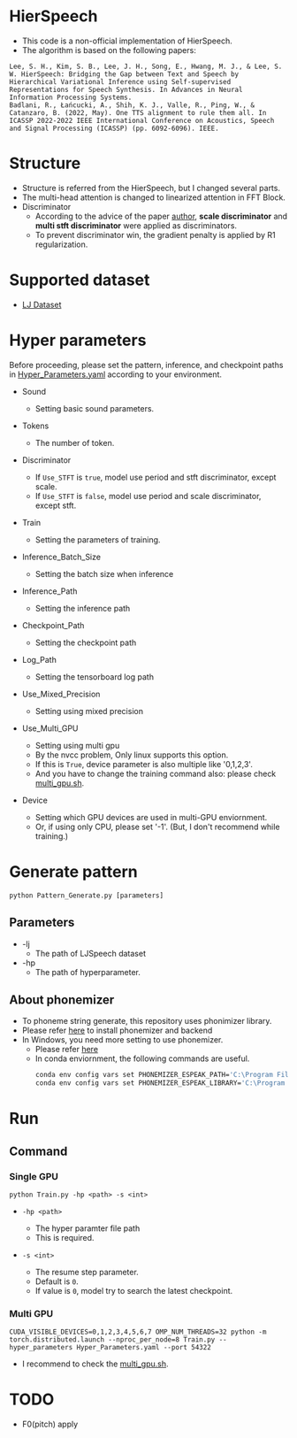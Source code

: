 # HierSpeech

* This code is a non-official implementation of HierSpeech.
* The algorithm is based on the following papers:

```
Lee, S. H., Kim, S. B., Lee, J. H., Song, E., Hwang, M. J., & Lee, S. W. HierSpeech: Bridging the Gap between Text and Speech by Hierarchical Variational Inference using Self-supervised Representations for Speech Synthesis. In Advances in Neural Information Processing Systems.
Badlani, R., Łańcucki, A., Shih, K. J., Valle, R., Ping, W., & Catanzaro, B. (2022, May). One TTS alignment to rule them all. In ICASSP 2022-2022 IEEE International Conference on Acoustics, Speech and Signal Processing (ICASSP) (pp. 6092-6096). IEEE.
```

# Structure
* Structure is referred from the HierSpeech, but I changed several parts.
* The multi-head attention is changed to linearized attention in FFT Block.
* Discriminator
    * According to the advice of the paper [author](https://github.com/sh-lee-prml), **scale discriminator** and **multi stft discriminator** were applied as discriminators.
    * To prevent discriminator win, the gradient penalty is applied by R1 regularization.

# Supported dataset
* [LJ Dataset](https://keithito.com/LJ-Speech-Dataset/)

# Hyper parameters
Before proceeding, please set the pattern, inference, and checkpoint paths in [Hyper_Parameters.yaml](Hyper_Parameters.yaml) according to your environment.

* Sound
    * Setting basic sound parameters.

* Tokens
    * The number of token.

* Discriminator
    * If `Use_STFT` is `true`, model use period and stft discriminator, except scale.
    * If `Use_STFT` is `false`, model use period and scale discriminator, except stft.

* Train
    * Setting the parameters of training.

* Inference_Batch_Size
    * Setting the batch size when inference

* Inference_Path
    * Setting the inference path

* Checkpoint_Path
    * Setting the checkpoint path

* Log_Path
    * Setting the tensorboard log path

* Use_Mixed_Precision
    * Setting using mixed precision

* Use_Multi_GPU
    * Setting using multi gpu
    * By the nvcc problem, Only linux supports this option.
    * If this is `True`, device parameter is also multiple like '0,1,2,3'.
    * And you have to change the training command also: please check  [multi_gpu.sh](./multi_gpu.sh).

* Device
    * Setting which GPU devices are used in multi-GPU enviornment.
    * Or, if using only CPU, please set '-1'. (But, I don't recommend while training.)

# Generate pattern

```
python Pattern_Generate.py [parameters]
```
## Parameters
* -lj
    * The path of LJSpeech dataset
* -hp
    * The path of hyperparameter.

## About phonemizer
* To phoneme string generate, this repository uses phonimizer library.
* Please refer [here](https://bootphon.github.io/phonemizer/install.html) to install phonemizer and backend
* In Windows, you need more setting to use phonemizer.
    * Please refer [here](https://github.com/bootphon/phonemizer/issues/44)
    * In conda enviornment, the following commands are useful.
        ```bash
        conda env config vars set PHONEMIZER_ESPEAK_PATH='C:\Program Files\eSpeak NG'
        conda env config vars set PHONEMIZER_ESPEAK_LIBRARY='C:\Program Files\eSpeak NG\libespeak-ng.dll'
        ```
# Run

## Command

### Single GPU
```
python Train.py -hp <path> -s <int>
```

* `-hp <path>`
    * The hyper paramter file path
    * This is required.

* `-s <int>`
    * The resume step parameter.
    * Default is `0`.
    * If value is `0`, model try to search the latest checkpoint.

### Multi GPU
```
CUDA_VISIBLE_DEVICES=0,1,2,3,4,5,6,7 OMP_NUM_THREADS=32 python -m torch.distributed.launch --nproc_per_node=8 Train.py --hyper_parameters Hyper_Parameters.yaml --port 54322
```

* I recommend to check the [multi_gpu.sh](./multi_gpu.sh).

# TODO
* F0(pitch) apply